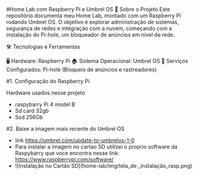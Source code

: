 #Home Lab com Raspberry Pi e Umbrel OS
🚀 Sobre o Projeto
Este repositório documenta meu Home Lab, montado com um Raspberry Pi rodando Umbrel OS. O objetivo é explorar administração de sistemas, segurança de redes e integração com a nuvem, começando com a instalação do Pi-hole, um bloqueador de anúncios em nível de rede.

🛠 Tecnologias e Ferramentas

🖥️ Hardware: Raspberry Pi
🏠 Sistema Operacional: Umbrel OS
🔗 Serviços Configurados:
Pi-hole (Bloqueio de anúncios e rastreadores)


 #1. Configuração do Raspberry Pi

  Hardware usados nesse projeto 
  - raspybarry Pi 4 model B
  - Sd card 32gb
  - Ssd 256Gb

#2. Baixe a imagem mais recente do Umbrel OS 
 - link https://umbrel.com/update-to-umbrelos-1-0
 - Para instalar a imagem no cartao SD utilizei o proprio software da Raspybarry que voce encontra nesse link: https://www.raspberrypi.com/software/
 - ![Instalação no Cartão SD](home-lab/img/tela_de _instalação_rasp.png)

 
